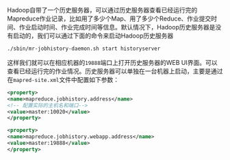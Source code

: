 Hadoop自带了一个历史服务器，可以通过历史服务器查看已经运行完的Mapreduce作业记录，比如用了多少个Map、用了多少个Reduce、作业提交时间、作业启动时间、作业完成时间等信息。默认情况下，Hadoop历史服务器是没有启动的，我们可以通过下面的命令来启动Hadoop历史服务器

``` bash
./sbin/mr-jobhistory-daemon.sh start historyserver
```

这样我们就可以在相应机器的`19888`端口上打开历史服务器的WEB UI界面。可以查看已经运行完的作业情况。历史服务器可以单独在一台机器上启动，主要是通过在`mapred-site.xml`文件中配置如下参数：

``` xml
<property>
<name>mapreduce.jobhistory.address</name>
<!-- 配置实际的主机名和端口-->
<value>master:10020</value>
</property>

<property>
<name>mapreduce.jobhistory.webapp.address</name>
<value>master:19888</value>
</property>
```
